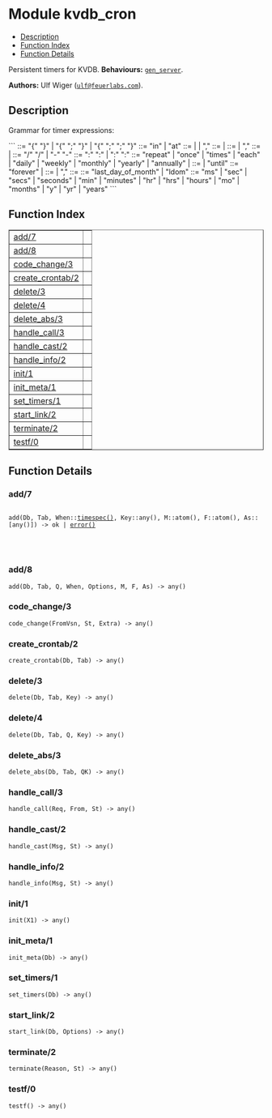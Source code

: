

# Module kvdb_cron #
* [Description](#description)
* [Function Index](#index)
* [Function Details](#functions)


Persistent timers for KVDB.
__Behaviours:__ [`gen_server`](gen_server.md).

__Authors:__ Ulf Wiger ([`ulf@feuerlabs.com`](mailto:ulf@feuerlabs.com)).
<a name="description"></a>

## Description ##



Grammar for timer expressions:



<verbatim>
```
  <expr> ::= "{" <time> "}"
           | "{" <time> ";" <repeat> "}"
           | "{" <time> ";" <repeat> ";" <until> "}"
  <time>    ::= "in" <in> | "at" <at>
  <in>      ::= <int> | <in_expr>
              | <in_expr> "," <in>
  <in_expr> ::= <int> <unit>
              | <ldom>
  <at>      ::= <at_expr>
              | <at_expr> "," <at>
  <at_expr> ::= <date_expr> | <time_expr>
  <date_expr> ::= <int> "/" <int> "/" <int>
                | <int> "-" <int> "-" <int>
  <time_expr> ::= <int> ":" <int> ":" <int>
                | <int> ":" <int> ":" <fixnum>
  <repeat>  ::= "repeat"
              | "once"
              | <int> "times"
              | "each" <each>
              | "daily" | "weekly" | "monthly" | "yearly" | "annually"
              | <ldom>
  <until>   ::= <until_expr>
              | "until" <until_expr>
  <until_expr> ::= "forever"
                 | <at>
  <each>    ::= <each_expr>
              | <each_expr> "," <each>
  <each_expr> ::= <int> <unit>
  <ldom>    ::= "last_day_of_month" | "ldom"
  <unit>    ::= "ms"
              | "sec" | "secs" | "seconds"
              | "min" | "minutes"
              | "hr" | "hrs" | "hours"
              | "mo" | "months"
              | "y" | "yr" | "years"
```
</verbatim>
<a name="index"></a>

## Function Index ##


<table width="100%" border="1" cellspacing="0" cellpadding="2" summary="function index"><tr><td valign="top"><a href="#add-7">add/7</a></td><td></td></tr><tr><td valign="top"><a href="#add-8">add/8</a></td><td></td></tr><tr><td valign="top"><a href="#code_change-3">code_change/3</a></td><td></td></tr><tr><td valign="top"><a href="#create_crontab-2">create_crontab/2</a></td><td></td></tr><tr><td valign="top"><a href="#delete-3">delete/3</a></td><td></td></tr><tr><td valign="top"><a href="#delete-4">delete/4</a></td><td></td></tr><tr><td valign="top"><a href="#delete_abs-3">delete_abs/3</a></td><td></td></tr><tr><td valign="top"><a href="#handle_call-3">handle_call/3</a></td><td></td></tr><tr><td valign="top"><a href="#handle_cast-2">handle_cast/2</a></td><td></td></tr><tr><td valign="top"><a href="#handle_info-2">handle_info/2</a></td><td></td></tr><tr><td valign="top"><a href="#init-1">init/1</a></td><td></td></tr><tr><td valign="top"><a href="#init_meta-1">init_meta/1</a></td><td></td></tr><tr><td valign="top"><a href="#set_timers-1">set_timers/1</a></td><td></td></tr><tr><td valign="top"><a href="#start_link-2">start_link/2</a></td><td></td></tr><tr><td valign="top"><a href="#terminate-2">terminate/2</a></td><td></td></tr><tr><td valign="top"><a href="#testf-0">testf/0</a></td><td></td></tr></table>


<a name="functions"></a>

## Function Details ##

<a name="add-7"></a>

### add/7 ###


<pre><code>
add(Db, Tab, When::<a href="#type-timespec">timespec()</a>, Key::any(), M::atom(), F::atom(), As::[any()]) -&gt; ok | <a href="#type-error">error()</a>
</code></pre>

<br></br>



<a name="add-8"></a>

### add/8 ###

`add(Db, Tab, Q, When, Options, M, F, As) -> any()`


<a name="code_change-3"></a>

### code_change/3 ###

`code_change(FromVsn, St, Extra) -> any()`


<a name="create_crontab-2"></a>

### create_crontab/2 ###

`create_crontab(Db, Tab) -> any()`


<a name="delete-3"></a>

### delete/3 ###

`delete(Db, Tab, Key) -> any()`


<a name="delete-4"></a>

### delete/4 ###

`delete(Db, Tab, Q, Key) -> any()`


<a name="delete_abs-3"></a>

### delete_abs/3 ###

`delete_abs(Db, Tab, QK) -> any()`


<a name="handle_call-3"></a>

### handle_call/3 ###

`handle_call(Req, From, St) -> any()`


<a name="handle_cast-2"></a>

### handle_cast/2 ###

`handle_cast(Msg, St) -> any()`


<a name="handle_info-2"></a>

### handle_info/2 ###

`handle_info(Msg, St) -> any()`


<a name="init-1"></a>

### init/1 ###

`init(X1) -> any()`


<a name="init_meta-1"></a>

### init_meta/1 ###

`init_meta(Db) -> any()`


<a name="set_timers-1"></a>

### set_timers/1 ###

`set_timers(Db) -> any()`


<a name="start_link-2"></a>

### start_link/2 ###

`start_link(Db, Options) -> any()`


<a name="terminate-2"></a>

### terminate/2 ###

`terminate(Reason, St) -> any()`


<a name="testf-0"></a>

### testf/0 ###

`testf() -> any()`



